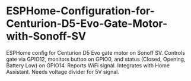 # ESPHome-Configuration-for-Centurion-D5-Evo-Gate-Motor-with-Sonoff-SV
ESPHome config for Centurion D5 Evo gate motor on Sonoff SV. Controls gate via GPIO12, monitors button on GPIO0, and status (Closed, Opening, Battery Low) on GPIO14. Reports WiFi signal. Integrates with Home Assistant. Needs voltage divider for 5V signal.
